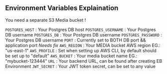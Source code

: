 
## Environment Variables Explaination

You need a separate S3 Media bucket !

`POSTGRES_HOST` : Your Postgres DB host
`POSTGRES_USERNAME` : Your Postgres DB username
`POSTGRES_DB` : Your Postgres DB username
`POSTGRES_PASSWORD` : Your Postgres DB username
`PORT` : Currently set to BOTH DB port && application port *Needs fix*
`AWS_REGION` : Your MEDIA bucket AWS region EG.: "us-east-1"
`AWS_PROFILE` : Set when setting up AWS CLI, by default should be set up to "default"
`AWS_BUCKET` : Your media bucket name EG.: "mybucket-123444"
`URL` : Your backend URL, can be found after creating EB Environment
`JWT_SECRET` : Your JWT token secret, can be set to any value
